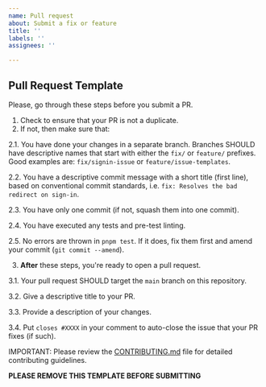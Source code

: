 ```yaml
---
name: Pull request
about: Submit a fix or feature
title: ''
labels: ''
assignees: ''

---
```

## Pull Request Template
Please, go through these steps before you submit a PR.

1. Check to ensure that your PR is not a duplicate.
2. If not, then make sure that:

  2.1. You have done your changes in a separate branch. Branches SHOULD have descriptive names that start with either the `fix/` or `feature/` prefixes. Good examples are: `fix/signin-issue` or `feature/issue-templates`.

  2.2. You have a descriptive commit message with a short title (first line), based on conventional commit standards, i.e. `fix: Resolves the bad redirect on sign-in`.

  2.3. You have only one commit (if not, squash them into one commit).

  2.4. You have executed any tests and pre-test linting.
  
  2.5. No errors are thrown in `pnpm test`. If it does, fix them first and amend your commit (`git commit --amend`).

3. **After** these steps, you're ready to open a pull request.

  3.1. Your pull request SHOULD target the `main` branch on this repository.

  3.2. Give a descriptive title to your PR.

  3.3. Provide a description of your changes.

  3.4. Put `closes #XXXX` in your comment to auto-close the issue that your PR fixes (if such).

IMPORTANT: Please review the [CONTRIBUTING.md](../CONTRIBUTING.md) file for detailed contributing guidelines.

**PLEASE REMOVE THIS TEMPLATE BEFORE SUBMITTING**
